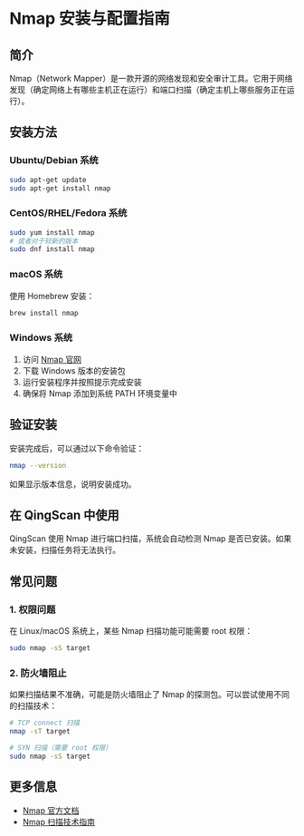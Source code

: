 # Nmap 安装与配置指南

## 简介

Nmap（Network Mapper）是一款开源的网络发现和安全审计工具。它用于网络发现（确定网络上有哪些主机正在运行）和端口扫描（确定主机上哪些服务正在运行）。

## 安装方法

### Ubuntu/Debian 系统

```bash
sudo apt-get update
sudo apt-get install nmap
```

### CentOS/RHEL/Fedora 系统

```bash
sudo yum install nmap
# 或者对于较新的版本
sudo dnf install nmap
```

### macOS 系统

使用 Homebrew 安装：

```bash
brew install nmap
```

### Windows 系统

1. 访问 [Nmap 官网](https://nmap.org/download.html)
2. 下载 Windows 版本的安装包
3. 运行安装程序并按照提示完成安装
4. 确保将 Nmap 添加到系统 PATH 环境变量中

## 验证安装

安装完成后，可以通过以下命令验证：

```bash
nmap --version
```

如果显示版本信息，说明安装成功。

## 在 QingScan 中使用

QingScan 使用 Nmap 进行端口扫描，系统会自动检测 Nmap 是否已安装。如果未安装，扫描任务将无法执行。

## 常见问题

### 1. 权限问题

在 Linux/macOS 系统上，某些 Nmap 扫描功能可能需要 root 权限：

```bash
sudo nmap -sS target
```

### 2. 防火墙阻止

如果扫描结果不准确，可能是防火墙阻止了 Nmap 的探测包。可以尝试使用不同的扫描技术：

```bash
# TCP connect 扫描
nmap -sT target

# SYN 扫描（需要 root 权限）
sudo nmap -sS target
```

## 更多信息

- [Nmap 官方文档](https://nmap.org/book/man.html)
- [Nmap 扫描技术指南](https://nmap.org/book/man-port-scanning-techniques.html)